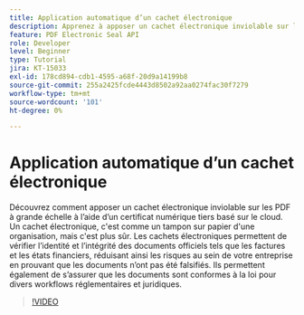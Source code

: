 ```yaml
---
title: Application automatique d’un cachet électronique
description: Apprenez à apposer un cachet électronique inviolable sur les PDF à grande échelle
feature: PDF Electronic Seal API
role: Developer
level: Beginner
type: Tutorial
jira: KT-15033
exl-id: 178cd894-cdb1-4595-a68f-20d9a14199b8
source-git-commit: 255a2425fcde4443d8502a92aa0274fac30f7279
workflow-type: tm+mt
source-wordcount: '101'
ht-degree: 0%

---
```


# Application automatique d’un cachet électronique

Découvrez comment apposer un cachet électronique inviolable sur les PDF à grande échelle à l’aide d’un certificat numérique tiers basé sur le cloud. Un cachet électronique, c&#39;est comme un tampon sur papier d&#39;une organisation, mais c&#39;est plus sûr. Les cachets électroniques permettent de vérifier l’identité et l’intégrité des documents officiels tels que les factures et les états financiers, réduisant ainsi les risques au sein de votre entreprise en prouvant que les documents n’ont pas été falsifiés. Ils permettent également de s’assurer que les documents sont conformes à la loi pour divers workflows réglementaires et juridiques.

>[!VIDEO](https://video.tv.adobe.com/v/3428346?hidetitle=true)
